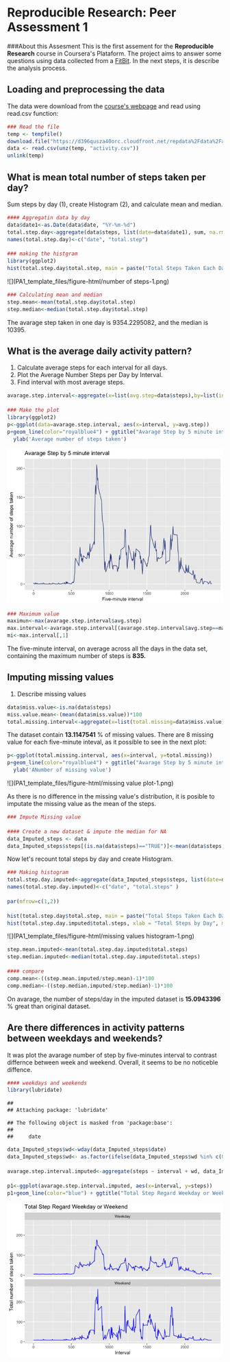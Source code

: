 # Reproducible Research: Peer Assessment 1

###About this Assesment
This is the first assement for the **Reproducible Research** course in Coursera's Plataform.
The project aims to answer some questions using data collected from a [FitBit](http://en.wikipedia.org/wiki/Fitbit).
In the next steps, it is describe the analysis process.

## Loading and preprocessing the data

The data were download from the [course's webpage](https://d396qusza40orc.cloudfront.net/repdata%2Fdata%2Factivity.zip) and read using read.csv function:


```r
### Read the file
temp <- tempfile()
download.file("https://d396qusza40orc.cloudfront.net/repdata%2Fdata%2Factivity.zip",temp)
data <- read.csv(unz(temp, "activity.csv"))
unlink(temp)
```
## What is mean total number of steps taken per day?

Sum steps by day (1), create Histogram (2), and calculate mean and median.

```r
#### Aggregatin data by day
data$date1<-as.Date(data$date, "%Y-%m-%d")
total.step.day<-aggregate(data$steps, list(date=data$date1), sum, na.rm=TRUE)
names(total.step.day)<-c("date", "total.step")

### making the histgram
library(ggplot2)
hist(total.step.day$total.step, main = paste("Total Steps Taken Each Day"), xlab = "Number of  Steps", col="royalblue")
```

![](PA1_template_files/figure-html/number of steps-1.png)<!-- -->

```r
### Calculating mean and median
step.mean<-mean(total.step.day$total.step)
step.median<-median(total.step.day$total.step)
```

The avarage step taken in one day is 9354.2295082, and the median is 10395.

## What is the average daily activity pattern?

1) Calculate average steps for each interval for all days.
2) Plot the Average Number Steps per Day by Interval.
3) Find interval with most average steps.


```r
avarage.step.interval<-aggregate(x=list(avg.step=data$steps),by=list(interval=data$interval), FUN= mean, na.rm=TRUE)

### Make the plot
library(ggplot2)
p<-ggplot(data=avarage.step.interval, aes(x=interval, y=avg.step))
p+geom_line(color="royalblue4") + ggtitle("Avarage Step by 5 minute interval") + xlab('Five-minute interval') +
  ylab('Average number of steps taken') 
```

![](PA1_template_files/figure-html/unnamed-chunk-1-1.png)<!-- -->

```r
### Maximum value
maximun<-max(avarage.step.interval$avg.step)
max.interval<-avarage.step.interval[(avarage.step.interval$avg.step==maximun),]
mi<-max.interval[,1]
```
The five-minute interval, on average across all the days in the data set, containing the maximum number of steps is **835.**


## Imputing missing values
  1) Describe missing values

```r
data$miss.value<-is.na(data$steps)
miss.value.mean<-(mean(data$miss.value))*100
total.missing.interval<-aggregate(x=list(total.missing=data$miss.value),by=list(interval=data$interval), FUN= sum)
```
The dataset contain **13.1147541** % of missing values. There are 8 missing value for each five-minute inteval, as it possible to see in the next plot: 


```r
p<-ggplot(total.missing.interval, aes(x=interval, y=total.missing))
p+geom_line(color="royalblue4") + ggtitle("Avarage Step by 5 minute interval") + xlab('Five-minute interval') +
  ylab('ANumber of missing value')
```

![](PA1_template_files/figure-html/missing value plot-1.png)<!-- -->

As there is no difference in the missing value's distribution,  it is posible to imputate the missing value as the mean of the steps.

```r
### Impute Missing value

#### Create a new dataset & impute the median for NA
data_Imputed_steps <- data
data_Imputed_steps$steps[(is.na(data$steps)=="TRUE")]<-mean(data$steps, na.rm=TRUE)
```

Now let's recount total steps by day and create Histogram.


```r
### Making histogram
total.step.day.imputed<-aggregate(data_Imputed_steps$steps, list(date=data$date1), sum, na.rm=TRUE)
names(total.step.day.imputed)<-c("date", "total.steps" )

par(mfrow=c(1,2))

hist(total.step.day$total.step, main = paste("Total Steps Taken Each Day"), xlab = "Number of  Steps", col="royalblue")
hist(total.step.day.imputed$total.steps, xlab = "Total Steps by Day", main="Total Steps by Day - Imputed Data", col="salmon1")
```

![](PA1_template_files/figure-html/missing values histogram-1.png)<!-- -->

```r
step.mean.imputed<-mean(total.step.day.imputed$total.steps)
step.median.imputed<-median(total.step.day.imputed$total.steps)

#### compare
comp.mean<-((step.mean.imputed/step.mean)-1)*100
comp.median<-((step.median.imputed/step.median)-1)*100
```

On avarage, the number of steps/day in the imputed dataset is **15.0943396** % great than original dataset.

## Are there differences in activity patterns between weekdays and weekends?

It was plot the avarage number of step by five-minutes interval to contrast differnce between week and weekend. Overall, it seems to be no noticeble diffence.


```r
#### weekdays and weekends
library(lubridate)
```

```
## 
## Attaching package: 'lubridate'
```

```
## The following object is masked from 'package:base':
## 
##     date
```

```r
data_Imputed_steps$wd<-wday(data_Imputed_steps$date)
data_Imputed_steps$wd<- as.factor(ifelse(data_Imputed_steps$wd %in% c(0,6), 'Weekend', 'Weekday'))

avarage.step.interval.imputed<-aggregate(steps ~ interval + wd, data_Imputed_steps, mean)

p1<-ggplot(avarage.step.interval.imputed, aes(x=interval, y=steps))
p1+geom_line(color="blue") + ggtitle("Total Step Regard Weekday or Weekend") + xlab("Interval") + ylab('Total number of steps taken') + facet_wrap(~wd, ncol = 1)
```

![](PA1_template_files/figure-html/unnamed-chunk-2-1.png)<!-- -->

